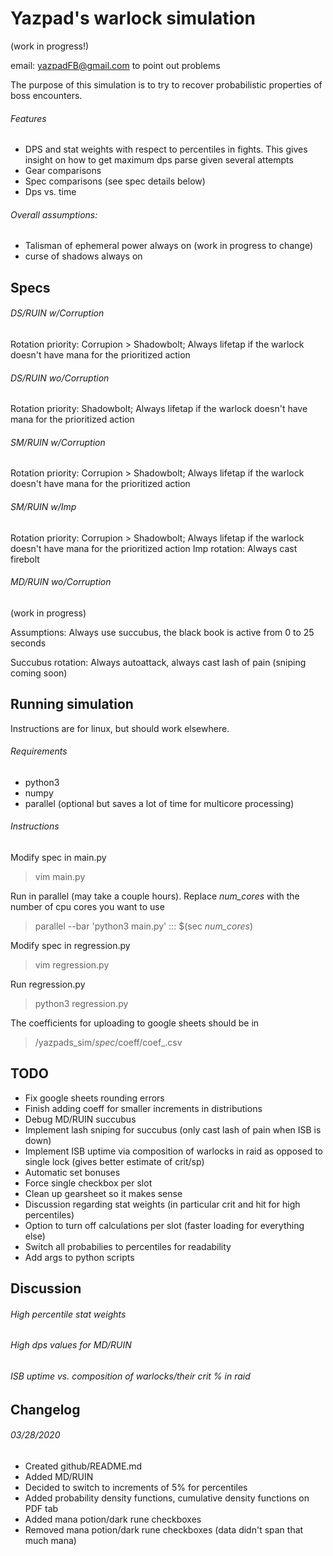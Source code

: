 # Yazpad's warlock simulation

(work in progress!)

email: yazpadFB@gmail.com to point out problems

The purpose of this simulation is to try to recover probabilistic properties of boss encounters.  

###### Features
* DPS and stat weights with respect to percentiles in fights.  This gives insight on how to get maximum dps
parse given several attempts
* Gear comparisons
* Spec comparisons (see spec details below)
* Dps vs. time



###### Overall assumptions: 
* Talisman of ephemeral power always on (work in progress to change)
* curse of shadows always on


## Specs

###### DS/RUIN w/Corruption
Rotation priority: Corrupion > Shadowbolt; Always lifetap if the warlock doesn't have mana for the prioritized action 

###### DS/RUIN wo/Corruption
Rotation priority: Shadowbolt; Always lifetap if the warlock doesn't have mana for the prioritized action 

###### SM/RUIN w/Corruption
Rotation priority: Corrupion > Shadowbolt; Always lifetap if the warlock doesn't have mana for the prioritized action 

###### SM/RUIN w/Imp
Rotation priority: Corrupion > Shadowbolt; Always lifetap if the warlock doesn't have mana for the prioritized action 
Imp rotation:  Always cast firebolt

###### MD/RUIN wo/Corruption
(work in progress)

Assumptions:  Always use succubus, the black book is active from 0 to 25 seconds

Succubus rotation: Always autoattack, always cast lash of pain (sniping coming soon)

## Running simulation

Instructions are for linux, but should work elsewhere.

###### Requirements
* python3
* numpy
* parallel (optional but saves a lot of time for multicore processing)

###### Instructions

Modify spec in main.py
>vim main.py

Run in parallel (may take a couple hours).  Replace *num_cores* with the number of cpu cores you want to use
>parallel --bar 'python3 main.py' ::: $(sec *num_cores*)

Modify spec in regression.py
>vim regression.py

Run regression.py
>python3 regression.py

The coefficients for uploading to google sheets should be in 
>/yazpads_sim/*spec*/coeff/coef_.csv
  
## TODO
* Fix google sheets rounding errors
* Finish adding coeff for smaller increments in distributions
* Debug MD/RUIN succubus
* Implement lash sniping for succubus (only cast lash of pain when ISB is down)
* Implement ISB uptime via composition of warlocks in raid as opposed to single lock (gives better estimate of crit/sp)
* Automatic set bonuses
* Force single checkbox per slot
* Clean up gearsheet so it makes sense
* Discussion regarding stat weights (in particular crit and hit for high percentiles)
* Option to turn off calculations per slot (faster loading for everything else)
* Switch all probabilies to percentiles for readability
* Add args to python scripts

## Discussion

###### High percentile stat weights

###### High dps values for MD/RUIN

###### ISB uptime vs. composition of warlocks/their crit % in raid

## Changelog 
###### 03/28/2020
  * Created github/README.md
  * Added MD/RUIN
  * Decided to switch to increments of 5% for percentiles
  * Added probability density functions, cumulative density functions on PDF tab
  * Added mana potion/dark rune checkboxes
  * Removed mana potion/dark rune checkboxes (data didn't span that much mana)
